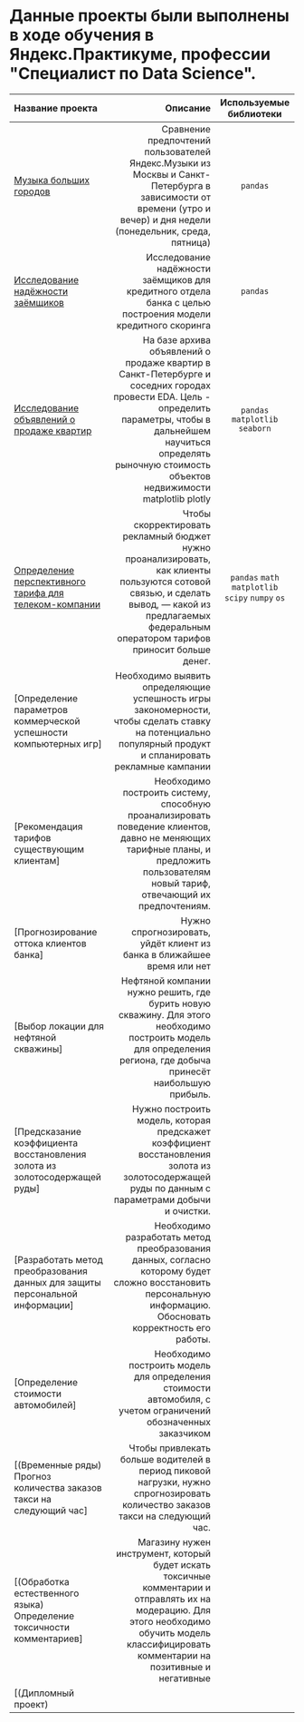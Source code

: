 # Данные проекты были выполнены в ходе обучения в Яндекс.Практикуме, профессии "Специалист по Data Science".
| Название проекта | Описание | Используемые библиотеки |
| :-------------------- | ---------------------: |:---------------------------:|
| [Музыка больших городов](https://github.com/Stalkerig/Project_Yandex/blob/main/1_Big_city_music/Ya_Music.ipynb) | Сравнение предпочтений пользователей Яндекс.Музыки из Москвы и Санкт-Петербурга в зависимости от времени (утро и вечер) и дня недели (понедельник, среда, пятница) | `pandas` |
| [Исследование надёжности заёмщиков](https://github.com/IvanGodin/Project_Yandex/blob/main/02_bank_data/bank_data.ipynb) | Исследование надёжности заёмщиков для кредитного отдела банка с целью построения модели кредитного скоринга |  `pandas` |
| [	Исследование объявлений о продаже квартир](https://github.com/IvanGodin/DS_ya_practicum/blob/main/03_apartment_sale_%20research/app_sale.ipynb) | На базе архива объявлений о продаже квартир в Санкт-Петербурге и соседних городах провести EDA. Цель - определить параметры, чтобы в дальнейшем научиться определять рыночную стоимость объектов недвижимости	matplotlib plotly  | `pandas` `matplotlib` `seaborn` |
|[Определение перспективного тарифа для телеком-компании](https://github.com/IvanGodin/DS_ya_practicum/blob/main/04_tariff_research/tariff_research.ipynb)|Чтобы скорректировать рекламный бюджет нужно проанализировать, как клиенты пользуются сотовой связью, и сделать вывод, — какой из предлагаемых федеральным оператором тарифов приносит больше денег.|`pandas` `math` `matplotlib` `scipy` `numpy` `os`|
|[Определение параметров коммерческой успешности компьютерных игр]|Необходимо выявить определяющие успешность игры закономерности, чтобы сделать ставку на потенциально популярный продукт и спланировать рекламные кампании||
|[Рекомендация тарифов существующим клиентам]|Необходимо построить систему, способную проанализировать поведение клиентов, давно не меняющих тарифные планы, и предложить пользователям новый тариф, отвечающий их предпочтениям.||
|[Прогнозирование оттока клиентов банка]|Нужно спрогнозировать, уйдёт клиент из банка в ближайшее время или нет||
|[Выбор локации для нефтяной скважины]|Нефтяной компании нужно решить, где бурить новую скважину. Для этого необходимо построить модель для определения региона, где добыча принесёт наибольшую прибыль.||
|[Предсказание коэффициента восстановления золота из золотосодержащей руды]|Нужно построить модель, которая предскажет коэффициент восстановления золота из золотосодержащей руды по данным с параметрами добычи и очистки.||
|[Разработать метод преобразования данных для защиты персональной информации]|Необходимо разработать метод преобразования данных, согласно которому будет сложно восстановить персональную информацию. Обосновать корректность его работы.||
|[Определение стоимости автомобилей]|Необходимо построить модель для определения стоимости автомобиля, с учетом ограничений обозначенных заказчиком||
|[(Временные ряды) Прогноз количества заказов такси на следующий час]|Чтобы привлекать больше водителей в период пиковой нагрузки, нужно спрогнозировать количество заказов такси на следующий час.||
|[(Обработка естественного языка) Определение токсичности комментариев]|Магазину нужен инструмент, который будет искать токсичные комментарии и отправлять их на модерацию. Для этого необходимо обучить модель классифицировать комментарии на позитивные и негативные| |
|[(Дипломный проект) | | |
